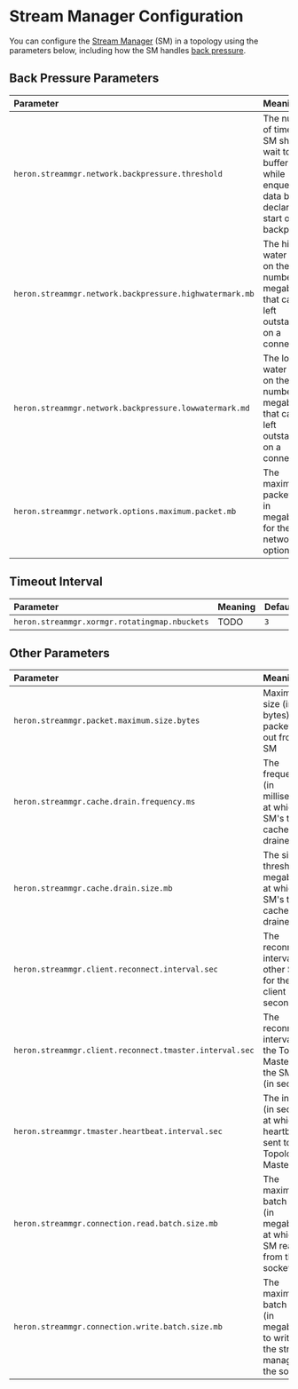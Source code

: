 # Stream Manager Configuration

You can configure the [Stream
Manager](../../../concepts/architecture.html#stream-manager) (SM) in a
topology using the parameters below, including how the SM handles [back
pressure](#back-pressure-parameters).

## Back Pressure Parameters

Parameter | Meaning | Default
:-------- |:------- |:-------
`heron.streammgr.network.backpressure.threshold` | The number of times the SM should wait to see a buffer full while enqueueing data before declaring the start of backpressure | `3`
`heron.streammgr.network.backpressure.highwatermark.mb` | The high water mark on the number of megabytes that can be left outstanding on a connection | `50`
`heron.streammgr.network.backpressure.lowwatermark.md` | The low water mark on the number of megabytes that can be left outstanding on a connection | `30`
`heron.streammgr.network.options.maximum.packet.mb` | The maximum packet size, in megabytes, for the SM's network options | `100`

## Timeout Interval

Parameter | Meaning | Default
:-------- |:------- |:-------
`heron.streammgr.xormgr.rotatingmap.nbuckets` | TODO | `3`

## Other Parameters

Parameter | Meaning | Default
:-------- |:------- |:-------
`heron.streammgr.packet.maximum.size.bytes` | Maximum size (in bytes) of packets sent out from the SM | `102400`
`heron.streammgr.cache.drain.frequency.ms` | The frequency (in milliseconds) at which the SM's tuple cache is drained | `10`
`heron.streammgr.cache.drain.size.mb` | The size threshold (in megabytes) at which the SM's tuple cache is drained | `100`
`heron.streammgr.client.reconnect.interval.sec` | The reconnect interval to other SMs for the SM client (in seconds) | `1`
`heron.streammgr.client.reconnect.tmaster.interval.sec` | The reconnect interval to the Topology Master for the SM client (in seconds) | `10`
`heron.streammgr.tmaster.heartbeat.interval.sec` | The interval (in seconds) at which a heartbeat is sent to the Topology Master | `10`
`heron.streammgr.connection.read.batch.size.mb` | The maximum batch size (in megabytes) at which the SM reads from the socket | `1`
`heron.streammgr.connection.write.batch.size.mb` | The maximum batch size (in megabytes) to write by the stream manager to the socket | `1`
